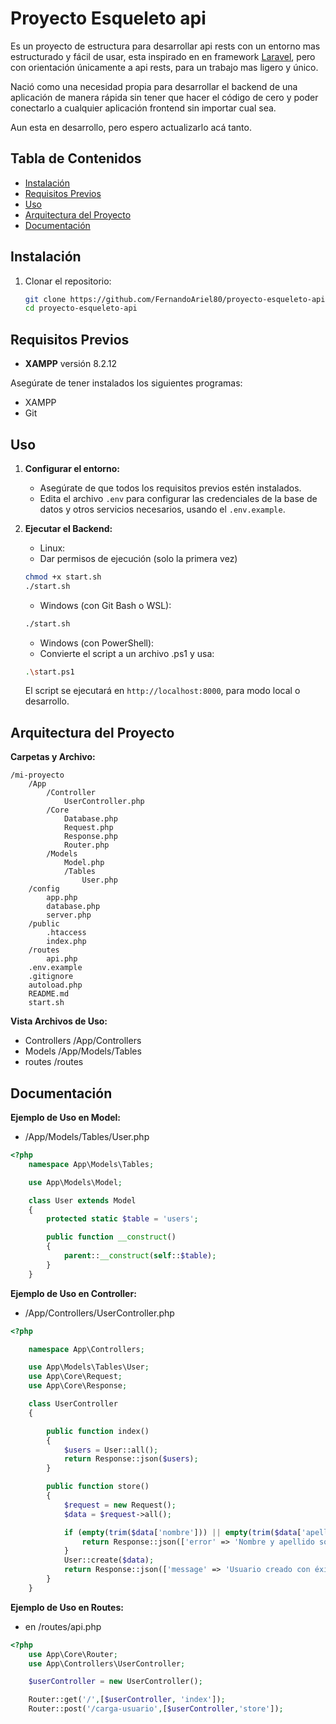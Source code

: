 # Proyecto Esqueleto api

Es un proyecto de estructura para desarrollar api rests con un entorno mas estructurado y fácil de usar, esta inspirado en en framework [Laravel](https://laravel.com/), pero con orientación únicamente a api rests, para un trabajo mas ligero y único. 

Nació como una necesidad propia para desarrollar el backend de una aplicación de manera rápida sin tener que hacer el código de cero y poder conectarlo a cualquier aplicación frontend sin importar cual sea. 

Aun esta en desarrollo, pero espero actualizarlo acá tanto.

## Tabla de Contenidos

- [Instalación](#instalación)
- [Requisitos Previos](#requisitos-previos)
- [Uso](#uso)
- [Arquitectura del Proyecto](#arquitectura-del-proyecto)
- [Documentación ](#documentación)

## Instalación

1. Clonar el repositorio:
    ```bash
    git clone https://github.com/FernandoAriel80/proyecto-esqueleto-api.git
    cd proyecto-esqueleto-api
    ```
## Requisitos Previos

- **XAMPP** versión 8.2.12

Asegúrate de tener instalados los siguientes programas:

- XAMPP
- Git

## Uso

1. **Configurar el entorno:**
   - Asegúrate de que todos los requisitos previos estén instalados.
   - Edita el archivo `.env` para configurar las credenciales de la base de datos y otros servicios necesarios, usando el `.env.example`.

2. **Ejecutar el Backend:**
    - Linux:
    - Dar permisos de ejecución (solo la primera vez)
    ```bash
    chmod +x start.sh   
    ./start.sh    
    ```

    - Windows (con Git Bash o WSL):
    ```bash
    ./start.sh         
    ```

    - Windows (con PowerShell):
    - Convierte el script a un archivo .ps1 y usa:
    ```bash
    .\start.ps1         
    ```

    El script se ejecutará en `http://localhost:8000`, para modo local o desarrollo.

## Arquitectura del Proyecto

**Carpetas y Archivo:**

```plaintext
/mi-proyecto
    /App
        /Controller
            UserController.php
        /Core
            Database.php
            Request.php
            Response.php
            Router.php
        /Models
            Model.php
            /Tables
                User.php
    /config
        app.php
        database.php
        server.php
    /public
        .htaccess
        index.php
    /routes
        api.php
    .env.example
    .gitignore
    autoload.php
    README.md
    start.sh
```

**Vista Archivos de Uso:**

- Controllers   /App/Controllers
- Models    /App/Models/Tables
- routes    /routes

## Documentación

**Ejemplo de Uso en Model:**

- /App/Models/Tables/User.php

```php
<?php
    namespace App\Models\Tables;

    use App\Models\Model;

    class User extends Model
    {
        protected static $table = 'users';

        public function __construct()
        {
            parent::__construct(self::$table);
        }
    }
```

**Ejemplo de Uso en Controller:**

- /App/Controllers/UserController.php

```php
<?php

    namespace App\Controllers;

    use App\Models\Tables\User;
    use App\Core\Request;
    use App\Core\Response;

    class UserController
    {

        public function index()
        {
            $users = User::all();
            return Response::json($users);
        }

        public function store()
        {
            $request = new Request();
            $data = $request->all();

            if (empty(trim($data['nombre'])) || empty(trim($data['apellido']))) {
                return Response::json(['error' => 'Nombre y apellido son requeridos'], 400);
            }
            User::create($data);
            return Response::json(['message' => 'Usuario creado con éxito']);
        }
    }

```
**Ejemplo de Uso en Routes:**

- en /routes/api.php

```php
<?php
    use App\Core\Router;
    use App\Controllers\UserController;

    $userController = new UserController();

    Router::get('/',[$userController, 'index']);
    Router::post('/carga-usuario',[$userController,'store']);
```